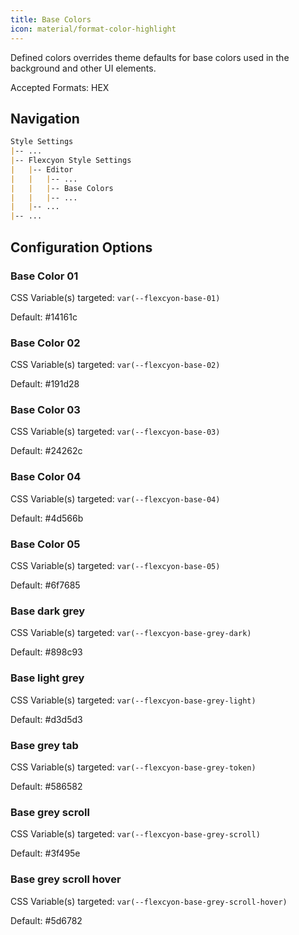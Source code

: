 ```yaml
---
title: Base Colors
icon: material/format-color-highlight
---
```


Defined colors overrides theme defaults for base colors used in the background and other UI elements.

Accepted Formats: HEX

## Navigation
```md
Style Settings
|-- ...
|-- Flexcyon Style Settings
|   |-- Editor
|   |   |-- ...
|   |   |-- Base Colors
|   |   |-- ...
|   |-- ...
|-- ...
```

## Configuration Options

### Base Color 01
CSS Variable(s) targeted: `var(--flexcyon-base-01)`

Default: #14161c

### Base Color 02
CSS Variable(s) targeted: `var(--flexcyon-base-02)`

Default: #191d28

### Base Color 03
CSS Variable(s) targeted: `var(--flexcyon-base-03)`

Default: #24262c

### Base Color 04
CSS Variable(s) targeted: `var(--flexcyon-base-04)`

Default: #4d566b

### Base Color 05
CSS Variable(s) targeted: `var(--flexcyon-base-05)`

Default: #6f7685

### Base dark grey
CSS Variable(s) targeted: `var(--flexcyon-base-grey-dark)`

Default: #898c93

### Base light grey
CSS Variable(s) targeted: `var(--flexcyon-base-grey-light)`

Default: #d3d5d3

### Base grey tab
CSS Variable(s) targeted: `var(--flexcyon-base-grey-token)`

Default: #586582

### Base grey scroll 
CSS Variable(s) targeted: `var(--flexcyon-base-grey-scroll)`

Default: #3f495e

### Base grey scroll hover
CSS Variable(s) targeted: `var(--flexcyon-base-grey-scroll-hover)`

Default: #5d6782